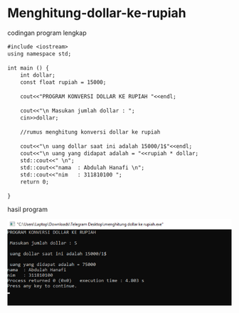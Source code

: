 # Menghitung-dollar-ke-rupiah

codingan program lengkap

    #include <iostream>
    using namespace std;

    int main () {
        int dollar;
        const float rupiah = 15000;

        cout<<"PROGRAM KONVERSI DOLLAR KE RUPIAH "<<endl;

        cout<<"\n Masukan jumlah dollar : ";
        cin>>dollar;

        //rumus menghitung konversi dollar ke rupiah

        cout<<"\n uang dollar saat ini adalah 15000/1$"<<endl;
        cout<<"\n uang yang didapat adalah = "<<rupiah * dollar;
        std::cout<<" \n";
        std::cout<<"nama  : Abdulah Hanafi \n";
        std::cout<<"nim   : 311810100 ";
        return 0;

    }

hasil program

![img](https://github.com/AbdulahHanafi/Menghitung-dollar-ke-rupiah/blob/master/dollar%20ke%20rupiah.png?raw=true)
